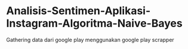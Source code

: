 # Analisis-Sentimen-Aplikasi-Instagram-Algoritma-Naive-Bayes
Gathering data dari google play menggunakan google play scrapper
